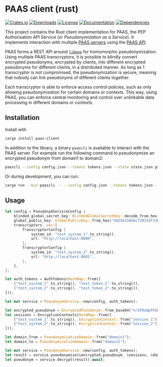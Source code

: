 # PAAS client (rust)
[![Crates.io](https://img.shields.io/crates/v/paas-client.svg)](https://crates.io/crates/paas-client)
[![Downloads](https://img.shields.io/crates/d/paas-client.svg)](https://crates.io/crates/paas-client)
[![License](https://img.shields.io/crates/l/paas-client.svg)](https://crates.io/crates/paas-client)
[![Documentation](https://docs.rs/paas-client/badge.svg)](https://docs.rs/paas-client)
[![Dependencies](https://deps.rs/repo/github/NOLAI/paas-client-rs/status.svg)](https://deps.rs/repo/github/NOLAI/paas-client-rs)

This project contains the Rust client implementation for PAAS, the PEP Authorisation API Service (or _Pseudonymization as a Service_).
It implements interaction with multiple [PAAS servers](https://github.com/NOLAI/paas-server) using the [PAAS API](https://github.com/NOLAI/paas-api).

PAAS forms a REST API around [`libpep`](https://github.com/NOLAI/libpep) for homomorphic pseudonymization.
Using multiple PAAS transcryptors, it is possible to blindly convert encrypted pseudonyms, encrypted by clients, into different encrypted pseudonyms for different clients, in a distributed manner.
As long as 1 transcryptor is not compromised, the pseudonymization is secure, meaning that nobody can link pseudonyms of different clients together.

Each transcryptor is able to enforce access control policies, such as only allowing pseudonymization for certain domains or contexts.
This way, using PAAS, you can enforce central monitoring and control over unlinkable data processing in different domains or contexts.

## Installation
Install with
```bash
cargo install paas-client
```

In addition to the library, a binary `paascli` is available to interact with the PAAS server.
For example run the following command to pseudonymize an encrypted pseudonym from domain1 to domain2:
```bash
paascli --config config.json --tokens tokens.json --state state.json pseudonymize CvkMpV4E98A1kWReUi0dE4mGRm1ToAj_D5-FrSi1FBqCrqE6d5HNrV8JW6vsGkwputG2S821sfjzjsyFGUPzAg== eyJQYWFTLWRlbW8tMyI6InVzZXIxXzB4T0VpZXBPTjAiLCJQYWFTLWRlbW8tMSI6InVzZXIxXzhGZmhDQU5WVmIiLCJQYWFTLWRlbW8tMiI6InVzZXIxX2tibk5UUVZpYjkifQ== domain1 domain2
```

Or during development, you can run:
```bash
cargo run --bin paascli -- --config config.json --tokens tokens.json --state state.json pseudonymize CvkMpV4E98A1kWReUi0dE4mGRm1ToAj_D5-FrSi1FBqCrqE6d5HNrV8JW6vsGkwputG2S821sfjzjsyFGUPzAg== eyJQYWFTLWRlbW8tMyI6InVzZXIxXzB4T0VpZXBPTjAiLCJQYWFTLWRlbW8tMSI6InVzZXIxXzhGZmhDQU5WVmIiLCJQYWFTLWRlbW8tMiI6InVzZXIxX2tibk5UUVZpYjkifQ== domain1 domain2
```

## Usage
```rust
let config = PseudonymServiceConfig {
    blinded_global_secret_key: BlindedGlobalSecretKey::decode_from_hex("dacec694506fa1c1ab562059174b022151acab4594723614811eaaa93a9c5908").unwrap(), 
    global_public_key: GlobalPublicKey::from_hex("3025b1584bc729154f33071f73bb9499509bb504f887496ba86cb57e88d5dc62").unwrap(),
    transcryptors: vec![
        TranscryptorConfig {
            system_id: "test_system_1".to_string(),
            url: "http://localhost:8080",
        },
        TranscryptorConfig {
            system_id: "test_system_2".to_string(),
            url: "http://localhost:8081",
        },
    ],
};

let auth_tokens = AuthTokens(HashMap::from([
    ("test_system_1".to_string(), "test_token_1".to_string()),
    ("test_system_2".to_string(), "test_token_2".to_string()),
]));

let mut service = PseudonymService::new(config, auth_tokens);

let encrypted_pseudonym = EncryptedPseudonym::from_base64("nr3FRadpFFGCFksYgrloo5J2V9j7JJWcUeiNBna66y78lwMia2-l8He4FfJPoAjuHCpH-8B0EThBr8DS3glHJw==").unwrap();
let sessions = EncryptionContexts(HashMap::from([
    ("test_system_1".to_string(), EncryptionContext::from("session_1")),
    ("test_system_2".to_string(), EncryptionContext::from("session_2")),
]));

let domain_from = PseudonymizationDomain::from("domain1");
let domain_to = PseudonymizationDomain::from("domain2");

let mut service = PseudonymService::new(config, auth_tokens);
let result = service.pseudonymize(&encrypted_pseudonym, &sessions, &domain_from, &domain_to).await;
let pseudonym = service.decrypt(result).await;
```
